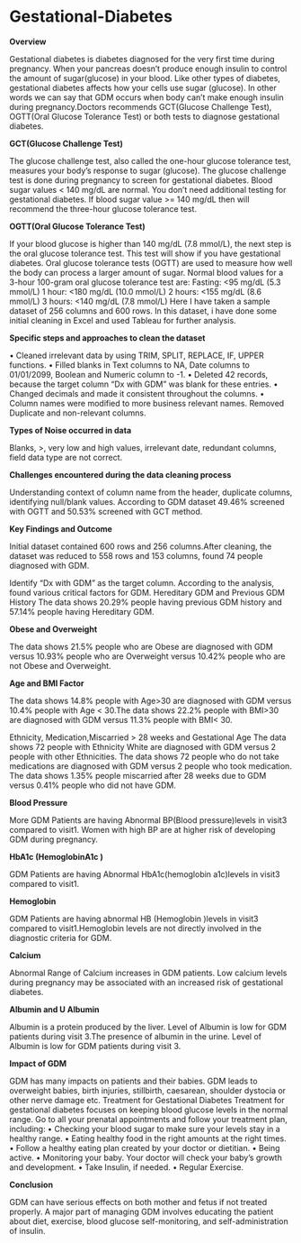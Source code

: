 # Gestational-Diabetes

**Overview**

Gestational diabetes is diabetes diagnosed for the very first time during pregnancy. When your pancreas doesn’t produce enough insulin to control the amount of sugar(glucose) in your blood. Like other types of diabetes, gestational diabetes affects how your cells use sugar (glucose). In other words we can say that GDM occurs when body can’t make enough insulin during pregnancy.Doctors recommends GCT(Glucose Challenge Test), OGTT(Oral Glucose Tolerance Test) or both tests to diagnose gestational diabetes.

**GCT(Glucose Challenge Test)**

The glucose challenge test, also called the one-hour glucose tolerance test, measures your body’s response to sugar (glucose). The glucose challenge test is done during pregnancy to screen for gestational diabetes.
Blood sugar values < 140 mg/dL are normal. You don’t need additional testing for gestational diabetes.
If blood sugar value >= 140 mg/dL then will recommend the three-hour glucose tolerance test.

**OGTT(Oral Glucose Tolerance Test)**

If your blood glucose is higher than 140 mg/dL (7.8 mmol/L), the next step is the oral glucose tolerance test. This test will show if you have gestational diabetes. Oral glucose tolerance tests (OGTT) are used to measure how well the body can process a larger amount of sugar.
Normal blood values for a 3-hour 100-gram oral glucose tolerance test are:
Fasting: <95 mg/dL (5.3 mmol/L)
1 hour: <180 mg/dL (10.0 mmol/L)
2 hours: <155 mg/dL (8.6 mmol/L)
3 hours: <140 mg/dL (7.8 mmol/L)
Here I have taken a sample dataset of 256 columns and 600 rows.
In this dataset, i have done some initial cleaning in Excel and used Tableau for further analysis.

**Specific steps and approaches to clean the dataset**

•	Cleaned irrelevant data by using TRIM, SPLIT, REPLACE, IF, UPPER functions.
•	Filled blanks in Text columns to NA, Date columns to 01/01/2099, Boolean and Numeric column to -1.
•	Deleted 42 records, because the target column “Dx with GDM” was blank for these entries.
•	Changed decimals and made it consistent throughout the columns.
•	Column names were modified to more business relevant names.
Removed Duplicate and non-relevant columns.

**Types of Noise occurred in data**

Blanks, >, very low and high values, irrelevant date, redundant columns, field data type are not correct.

**Challenges encountered during the data cleaning process**

Understanding context of column name from the header, duplicate columns, identifying null/blank values.
According to GDM dataset 49.46% screened with OGTT and 50.53% screened with GCT method.
 
 **Key Findings and Outcome**
 
Initial dataset contained 600 rows and 256 columns.After cleaning, the dataset was reduced to 558 rows and 153 columns, found 74 people diagnosed with GDM.
 
Identify “Dx with GDM” as the target column.
According to the analysis, found various critical factors for GDM.
Hereditary GDM and Previous GDM History
The data shows 20.29% people having previous GDM history and 57.14% people having Hereditary GDM.
 
 
**Obese and Overweight**

The data shows 21.5% people who are Obese are diagnosed with GDM versus 10.93% people who are Overweight versus 10.42% people who are not Obese and Overweight.
 
**Age and BMI Factor**

The data shows 14.8% people with Age>30 are diagnosed with GDM versus 10.4% people with Age < 30.The data shows 22.2% people with BMI>30 are diagnosed with GDM versus 11.3% people with BMI< 30.
 
Ethnicity, Medication,Miscarried > 28 weeks and Gestational Age
The data shows 72 people with Ethnicity White are diagnosed with GDM versus 2 people with other Ethnicities.
The data shows 72 people who do not take medications are diagnosed with GDM versus 2 people who took medication.
The data shows 1.35% people miscarried after 28 weeks due to GDM versus 0.41% people who did not have GDM.
 
**Blood Pressure**

More GDM Patients are having Abnormal BP(Blood pressure)levels in visit3 compared to visit1. Women with high BP are at higher risk of developing GDM during pregnancy.
 
**HbA1c (HemoglobinA1c )**

GDM Patients are having Abnormal HbA1c(hemoglobin a1c)levels in visit3 compared to visit1.
 
**Hemoglobin**

GDM Patients are having abnormal HB (Hemoglobin )levels in visit3 compared to visit1.Hemoglobin levels are not directly involved in the diagnostic criteria for GDM.
 
**Calcium**

Abnormal Range of Calcium increases in GDM patients. Low calcium levels during pregnancy may be associated with an increased risk of gestational diabetes.
 
**Albumin and U Albumin**

Albumin is a protein produced by the liver. Level of Albumin is low for GDM patients during visit 3.The presence of albumin in the urine. Level of Albumin is low for GDM patients during visit 3.
 
 
**Impact of GDM**

GDM has many impacts on patients and their babies. GDM leads to overweight babies, birth injuries, stillbirth, caesarean, shoulder dystocia or other nerve damage etc.
Treatment for Gestational Diabetes
Treatment for gestational diabetes focuses on keeping blood glucose levels in the normal range. Go to all your prenatal appointments and follow your treatment plan, including:
•	Checking your blood sugar to make sure your levels stay in a healthy range.
•	Eating healthy food in the right amounts at the right times.
•	Follow a healthy eating plan created by your doctor or dietitian.
•	Being active.
•	Monitoring your baby. Your doctor will check your baby’s growth and development.
•	Take Insulin, if needed.
•	Regular Exercise.

**Conclusion**

GDM can have serious effects on both mother and fetus if not treated properly. A major part of managing GDM involves educating the patient about diet, exercise, blood glucose self-monitoring, and self-administration of insulin.



